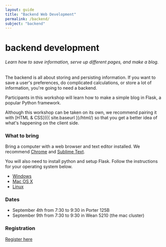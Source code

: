 ```yaml
---
layout: guide
title: "Backend Web Development"
permalink: /backend/
subject: "backend"
---
```


# backend development

###### Learn how to save information, serve up different pages, and make a blog.

The backend is all about storing and persisting information. If you want to save a user's preferences, do complicated calculations, or store a lot of information, you're going to need a backend.

Participants in this workshop will learn how to make a simple blog in Flask, a popular Python framework.

Although this workshop can be taken on its own, we recommend pairing it with [HTML & CSS]({{ site.baseurl }}/html/) so that you get a better idea of what's happening on the client side.

### What to bring
Bring a computer with a web browser and text editor installed. We recommend [Chrome](https://www.google.com/chrome/browser/) and [Sublime Text](http://www.sublimetext.com/).

You will also need to install python and setup Flask. Follow the instructions for your operating system below.

- [Windows](https://docs.google.com/document/d/1iaocAw4Fy54yNXsYAbtyYrxYylvSVv9z1sNrPZuBsco)
- [Mac OS X](https://docs.google.com/document/d/1bqxENcqgL8s_LIpW_cYOjGtoPIVzX5ElBRNJBNqqwdw)
- [Linux](https://docs.google.com/document/d/17e6CQyKWHGENzokiDQRE-oA7nsjCe84pP8dQB_Nht8s)

### Dates
- September 4th from 7:30 to 9:30 in Porter 125B
- September 9th from 7:30 to 9:30 in Wean 5210 (the mac cluster)

### Registration
[Register here](https://docs.google.com/forms/d/1uuDuLjw7tiJVhwGSLuCla-rRwrCyIZorBuQsjKvvZXQ/viewform)
